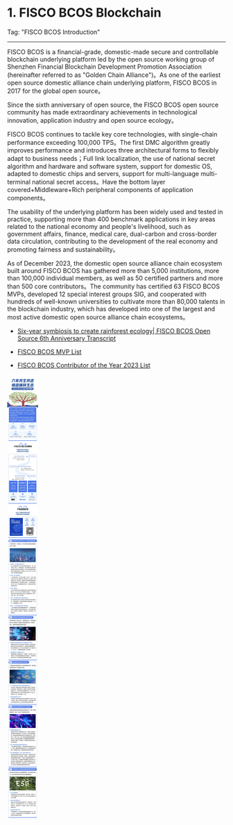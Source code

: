 # 1. FISCO BCOS Blockchain

Tag: "FISCO BCOS Introduction"

---

FISCO BCOS is a financial-grade, domestic-made secure and controllable blockchain underlying platform led by the open source working group of Shenzhen Financial Blockchain Development Promotion Association (hereinafter referred to as "Golden Chain Alliance")。As one of the earliest open source domestic alliance chain underlying platform, FISCO BCOS in 2017 for the global open source。

Since the sixth anniversary of open source, the FISCO BCOS open source community has made extraordinary achievements in technological innovation, application industry and open source ecology。

FISCO BCOS continues to tackle key core technologies, with single-chain performance exceeding 100,000 TPS。The first DMC algorithm greatly improves performance and introduces three architectural forms to flexibly adapt to business needs；Full link localization, the use of national secret algorithm and hardware and software system, support for domestic OS, adapted to domestic chips and servers, support for multi-language multi-terminal national secret access。Have the bottom layer covered+Middleware+Rich peripheral components of application components。

The usability of the underlying platform has been widely used and tested in practice, supporting more than 400 benchmark applications in key areas related to the national economy and people's livelihood, such as government affairs, finance, medical care, dual-carbon and cross-border data circulation, contributing to the development of the real economy and promoting fairness and sustainability。

As of December 2023, the domestic open source alliance chain ecosystem built around FISCO BCOS has gathered more than 5,000 institutions, more than 100,000 individual members, as well as 50 certified partners and more than 500 core contributors。The community has certified 63 FISCO BCOS MVPs, developed 12 special interest groups SIG, and cooperated with hundreds of well-known universities to cultivate more than 80,000 talents in the blockchain industry, which has developed into one of the largest and most active domestic open source alliance chain ecosystems。


- [Six-year symbiosis to create rainforest ecology| FISCO BCOS Open Source 6th Anniversary Transcript](https://mp.weixin.qq.com/s/VVxRQaRJrwqZqOIgzpN3bQ)

- [FISCO BCOS MVP List](https://mp.weixin.qq.com/s/TBo4SLkgY7HSVZoyuR6prQ)

- [FISCO BCOS Contributor of the Year 2023 List](https://mp.weixin.qq.com/s/PzGTa7BFixK1tynFgI3eMA)

![](../../images/introduction/6th_anniversary_report_card.jpeg)
